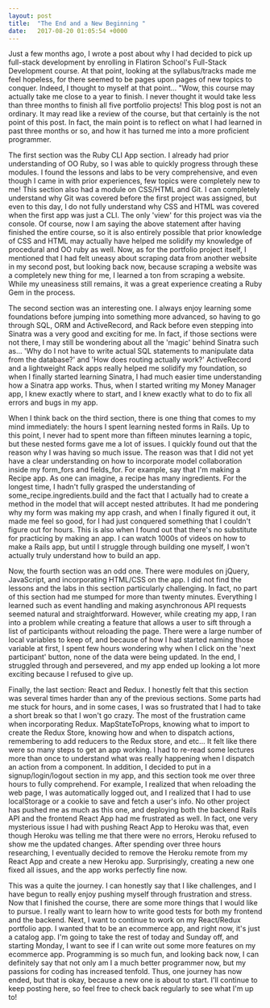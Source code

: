 ```yaml
---
layout: post
title:  "The End and a New Beginning "
date:   2017-08-20 01:05:54 +0000
---
```


Just a few months ago, I wrote a post about why I had decided to pick up full-stack development by enrolling in Flatiron School's Full-Stack Development course.  At that point, looking at the syllabus/tracks made me feel hopeless, for there seemed to be pages upon pages of new topics to conquer.  Indeed, I thought to myself at that point... "Wow, this course may actually take me close to a year to finish.  I never thought it would take less than three months to finish all five portfolio projects!  This blog post is not an ordinary.  It may read like a review of the course, but that certainly is the not point of this post.  In fact, the main point is to reflect on what I had learned in past three months or so, and how it has turned me into a more proficient programmer.

The first section was the Ruby CLI App section.  I already had prior understanding of OO Ruby, so I was able to quickly progress through these modules.  I found the lessons and labs to be very comprehensive, and even though I came in with prior experiences, few topics were completely new to me!  This section also had a module on CSS/HTML and Git.  I can completely understand why Git was covered before the first project was assigned, but even to this day, I do not fully understand why CSS and HTML was covered when the first app was just a CLI.  The only 'view' for this project was via the console.  Of course, now I am saying the above statement after having finished the entire course, so it is also entirely possible that prior knowledge of CSS and HTML may actually have helped me solidify my knowledge of procedural and OO ruby as well.  Now, as for the portfolio project itself, I mentioned that I had felt uneasy about scraping data from another website in my second post, but looking back now, because scraping a website was a completely new thing for me, I learned a ton from scraping a website.  While my uneasiness still remains, it was a great experience creating a Ruby Gem in the process.

The second section was an interesting one.  I always enjoy learning some foundations before jumping into something more advanced, so having to go through SQL, ORM and ActiveRecord, and Rack before even stepping into Sinatra was a very good and exciting for me.  In fact, if those sections were not there, I may still be wondering about all the 'magic' behind Sinatra such as... 'Why do I not have to write actual SQL statements to manipulate data from the database?'  and 'How does routing actually work?'  ActiveRecord and a lightweight Rack apps really helped me solidify my foundation, so when I finally started learning Sinatra, I had much easier time understanding how a Sinatra app works.  Thus, when I started writing my Money Manager app, I knew exactly where to start, and I knew exactly what to do to fix all errors and bugs in my app.

When I think back on the third section, there is one thing that comes to my mind immediately: the hours I spent learning nested forms in Rails.  Up to this point, I never had to spent more than fifteen minutes learning a topic, but these nested forms gave me a lot of issues.  I quickly found out that the reason why I was having so much issue.  The reason was that I did not yet have a clear understanding on how to incorporate model collaboration inside my form_fors and fields_for.  For example, say that I'm making a Recipe app.  As one can imagine, a recipe has many ingredients.  For the longest time, I hadn't fully grasped the understanding of some_recipe.ingredients.build and the fact that I actually had to create a method in the model that will accept nested attributes.  It had me pondering why my form was making my app crash, and when I finally figured it out, it made me feel so good, for I had just conquered something that I couldn't figure out for hours.  This is also when I found out that there's no substitute for practicing by making an app.  I can watch 1000s of videos on how to make a Rails app, but until I struggle through building one myself, I won't actually truly understand how to build an app.

Now, the fourth section was an odd one.  There were modules on jQuery, JavaScript, and incorporating HTML/CSS on the app.  I did not find the lessons and the labs in this section particularly challenging.  In fact, no part of this section had me stumped for more than twenty minutes.  Everything I learned such as event handling and making asynchronous API requests seemed natural and straightforward.  However, while creating my app, I ran into a problem while creating a feature that allows a user to sift through a list of participants without reloading the page.  There were a large number of local variables to keep of, and because of how I had started naming those variable at first, I spent few hours wondering why when I click on the 'next participant' button, none of the data were being updated.  In the end, I struggled through and persevered, and my app ended up looking a lot more exciting because I refused to give up.

Finally, the last section: React and Redux.  I honestly felt that this section was several times harder than any of the previous sections.  Some parts had me stuck for hours, and in some cases, I was so frustrated that I had to take a short break so that I won't go crazy.  The most of the frustration came when incorporating Redux.  MapStateToProps, knowing what to import to create the Redux Store, knowing how and when to dispatch actions, remembering to add reducers to the Redux store, and etc... It felt like there were so many steps to get an app working.  I had to re-read some lectures more than once to understand what was really happening when I dispatch an action from a component.  In addition, I decided to put in a signup/login/logout section in my app, and this section took me over three hours to fully comprehend.  For example, I realized that when reloading the web page, I was automatically logged out, and I realized that I had to use localStorage or a cookie to save and fetch a user's info.  No other project has pushed me as much as this one, and deploying both the backend Rails API and the frontend React App had me frustrated as well.  In fact, one very mysterious issue I had with pushing React App to Heroku was that, even though Heroku was telling me that there were no errors, Heroku refused to show me the updated changes.  After spending over three hours researching, I eventually decided to remove the Heroku remote from my React App and create a new Heroku app.  Surprisingly, creating a new one fixed all issues, and the app works perfectly fine now.

This was a quite the journey.  I can honestly say that I like challenges, and I have begun to really enjoy pushing myself through frustration and stress.  Now that I finished the course, there are some more things that I would like to pursue.  I really want to learn how to write good tests for both my frontend and the backend.  Next, I want to continue to work on my React/Redux portfolio app.  I wanted that to be an ecommerce app, and right now, it's just a catalog app.  I'm going to take the rest of today and Sunday off, and starting Monday, I want to see if I can write out some more features on my ecommerce app.  Programming is so much fun, and looking back now, I can definitely say that not only am I a much better programmer now, but my passions for coding has increased tenfold.  Thus, one journey has now ended, but that is okay, because a new one is about to start.  I'll continue to keep posting here, so feel free to check back regularly to see what I'm up to!
